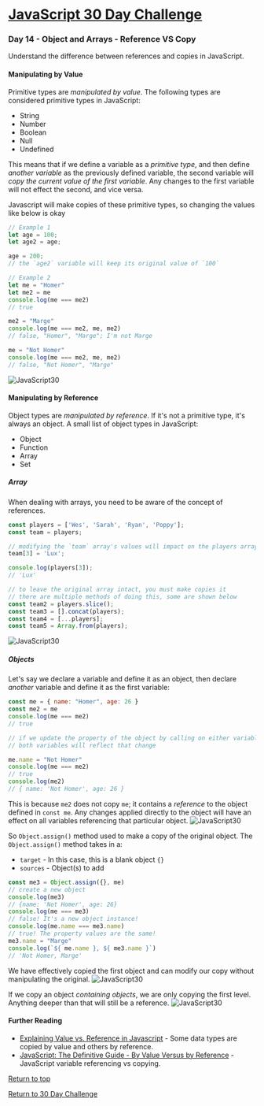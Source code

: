 # [JavaScript 30 Day Challenge](https://javascript30.com/)

### Day 14 - Object and Arrays - Reference VS Copy
Understand the difference between references and copies in JavaScript.

#### Manipulating by Value
Primitive types are _manipulated by value_. The following types are considered primitive types in JavaScript:
- String
- Number
- Boolean
- Null
- Undefined

This means that if we define a variable as a _primitive type_, and then define _another variable_ as the previously defined variable, the second variable will _copy the current value of the first variable_. Any changes to the first variable will not effect the second, and vice versa.

Javascript will make copies of these primitive types, so changing the values like below is okay
```js
// Example 1
let age = 100;
let age2 = age;

age = 200;
// the `age2` variable will keep its original value of `100`

// Example 2
let me = "Homer"
let me2 = me
console.log(me === me2)
// true

me2 = "Marge"
console.log(me === me2, me, me2)
// false, "Homer", "Marge"; I'm not Marge

me = "Not Homer"
console.log(me === me2, me, me2)
// false, "Not Homer", "Marge"
```
![JavaScript30](./img/day14ex01.png)

#### Manipulating by Reference
Object types are _manipulated by reference_. If it's not a primitive type, it's always an object. A small list of object types in JavaScript:
- Object
- Function
- Array
- Set

##### Array
When dealing with arrays, you need to be aware of the concept of references.
```js
const players = ['Wes', 'Sarah', 'Ryan', 'Poppy'];
const team = players;

// modifying the `team` array's values will impact on the players array, for example
team[3] = 'Lux';

console.log(players[3]);
// 'Lux'

// to leave the original array intact, you must make copies it
// there are multiple methods of doing this, some are shown below
const team2 = players.slice();
const team3 = [].concat(players);
const team4 = [...players];
const team5 = Array.from(players);
```
![JavaScript30](./img/day14ex02.png)

##### Objects
Let's say we declare a variable and define it as an object, then declare _another_ variable and define it as the first variable:
```js
const me = { name: "Homer", age: 26 }
const me2 = me
console.log(me === me2)
// true

// if we update the property of the object by calling on either variable,
// both variables will reflect that change

me.name = "Not Homer"
console.log(me === me2)
// true
console.log(me2)
// { name: 'Not Homer', age: 26 }
```
This is because `me2` does not copy `me`; it contains a _reference_ to the object defined in `const me`. Any changes applied directly to the object will have an effect on all variables referencing that particular object.
![JavaScript30](./img/day14ex03.png)

So `Object.assign()` method used to make a copy of the original object. The `Object.assign()` method takes in a:
- `target` - In this case, this is a blank object `{}`
- `sources` - Object(s) to add
```js
const me3 = Object.assign({}, me)
// create a new object
console.log(me3)
// {name: 'Not Homer', age: 26}
console.log(me === me3)
// false! It's a new object instance!
console.log(me.name === me3.name)
// true! The property values are the same!
me3.name = "Marge"
console.log(`${ me.name }, ${ me3.name }`)
// 'Not Homer, Marge'
```
We have effectively copied the first object and can modify our copy without manipulating the original.
![JavaScript30](./img/day14ex04.png)

If we copy an object _containing objects_, we are only copying the first level. Anything deeper than that will still be a reference.
![JavaScript30](./img/day14ex05.png)

#### Further Reading
- [Explaining Value vs. Reference in Javascript](https://codeburst.io/explaining-value-vs-reference-in-javascript-647a975e12a0) - Some data types are copied by value and others by reference.
- [JavaScript: The Definitive Guide - By Value Versus by Reference](http://docstore.mik.ua/orelly/webprog/jscript/ch11_02.htm) - JavaScript variable referencing vs copying.

[Return to top](#javascript-30-day-challenge)

[Return to 30 Day Challenge](../../README.md)
